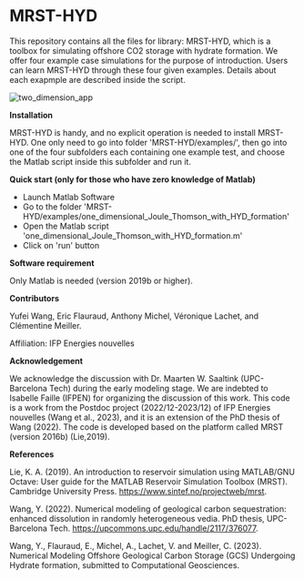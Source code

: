 # MRST-HYD

This repository contains all the files for library: MRST-HYD, which is a toolbox for simulating offshore CO2 storage with hydrate formation. We offer four example case simulations for the purpose of introduction.  Users can learn MRST-HYD through these four given examples. Details about each exapmple are described inside the script.


![two_dimension_app](https://github.com/wangyufei1989/MRST-HYD/assets/97456379/17e76394-a813-421f-846b-ae150e6b0f7f)


**Installation**

MRST-HYD is handy, and no explicit operation is needed to install MRST-HYD. One only need to go into folder 'MRST-HYD/examples/', then go into one of the four subfolders each containing one example test, and choose the Matlab script inside this subfolder and run it.  


**Quick start (only for those who have zero knowledge of Matlab)**

* Launch Matlab Software
* Go to the folder 'MRST-HYD/examples/one_dimensional_Joule_Thomson_with_HYD_formation' 
* Open the Matlab script 'one_dimensional_Joule_Thomson_with_HYD_formation.m'
* Click on 'run' button



**Software requirement**

Only Matlab is needed (version 2019b or higher). 

**Contributors**

Yufei Wang, Eric Flauraud, Anthony Michel, Véronique Lachet, and  Clémentine Meiller. 

Affiliation: IFP Energies nouvelles
 
**Acknowledgement**

 We acknowledge the discussion with Dr. Maarten W. Saaltink (UPC- Barcelona Tech) during the early modeling stage.  We are  indebted to  Isabelle Faille (IFPEN) for organizing the discussion of this work. This code is a work from the Postdoc project (2022/12-2023/12) of IFP Energies nouvelles (Wang et al., 2023), and it is an extension of the PhD thesis of Wang (2022). The code is developed based on the platform called MRST (version 2016b) (Lie,2019).

**References**

Lie, K. A.  (2019). An introduction to reservoir simulation using MATLAB/GNU Octave: User guide for the MATLAB Reservoir Simulation Toolbox (MRST). Cambridge University Press. https://www.sintef.no/projectweb/mrst.

Wang, Y. (2022). Numerical modeling of geological carbon sequestration: enhanced dissolution in randomly heterogeneous vedia. PhD thesis, UPC-Barcelona Tech. https://upcommons.upc.edu/handle/2117/376077.

Wang, Y.,  Flauraud, E., Michel, A., Lachet, V. and Meiller, C. (2023). Numerical Modeling Offshore Geological Carbon Storage (GCS) Undergoing Hydrate formation, submitted to Computational Geosciences.
